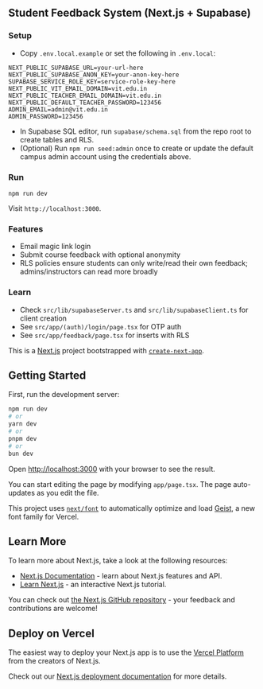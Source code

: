 ## Student Feedback System (Next.js + Supabase)

### Setup
- Copy `.env.local.example` or set the following in `.env.local`:
```
NEXT_PUBLIC_SUPABASE_URL=your-url-here
NEXT_PUBLIC_SUPABASE_ANON_KEY=your-anon-key-here
SUPABASE_SERVICE_ROLE_KEY=service-role-key-here
NEXT_PUBLIC_VIT_EMAIL_DOMAIN=vit.edu.in
NEXT_PUBLIC_TEACHER_EMAIL_DOMAIN=vit.edu.in
NEXT_PUBLIC_DEFAULT_TEACHER_PASSWORD=123456
ADMIN_EMAIL=admin@vit.edu.in
ADMIN_PASSWORD=123456
```

- In Supabase SQL editor, run `supabase/schema.sql` from the repo root to create tables and RLS.
- (Optional) Run `npm run seed:admin` once to create or update the default campus admin account using the credentials above.

### Run
```
npm run dev
```
Visit `http://localhost:3000`.

### Features
- Email magic link login
- Submit course feedback with optional anonymity
- RLS policies ensure students can only write/read their own feedback; admins/instructors can read more broadly

### Learn
- Check `src/lib/supabaseServer.ts` and `src/lib/supabaseClient.ts` for client creation
- See `src/app/(auth)/login/page.tsx` for OTP auth
- See `src/app/feedback/page.tsx` for inserts with RLS

This is a [Next.js](https://nextjs.org) project bootstrapped with [`create-next-app`](https://nextjs.org/docs/app/api-reference/cli/create-next-app).

## Getting Started

First, run the development server:

```bash
npm run dev
# or
yarn dev
# or
pnpm dev
# or
bun dev
```

Open [http://localhost:3000](http://localhost:3000) with your browser to see the result.

You can start editing the page by modifying `app/page.tsx`. The page auto-updates as you edit the file.

This project uses [`next/font`](https://nextjs.org/docs/app/building-your-application/optimizing/fonts) to automatically optimize and load [Geist](https://vercel.com/font), a new font family for Vercel.

## Learn More

To learn more about Next.js, take a look at the following resources:

- [Next.js Documentation](https://nextjs.org/docs) - learn about Next.js features and API.
- [Learn Next.js](https://nextjs.org/learn) - an interactive Next.js tutorial.

You can check out [the Next.js GitHub repository](https://github.com/vercel/next.js) - your feedback and contributions are welcome!

## Deploy on Vercel

The easiest way to deploy your Next.js app is to use the [Vercel Platform](https://vercel.com/new?utm_medium=default-template&filter=next.js&utm_source=create-next-app&utm_campaign=create-next-app-readme) from the creators of Next.js.

Check out our [Next.js deployment documentation](https://nextjs.org/docs/app/building-your-application/deploying) for more details.
